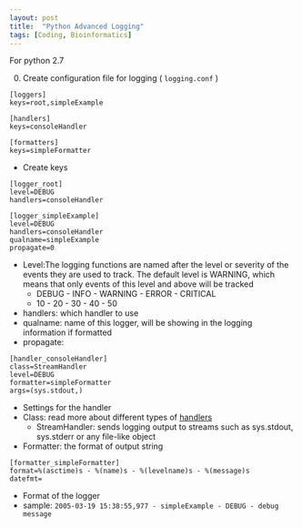 ```yaml
---
layout: post
title:  "Python Advanced Logging"
tags: [Coding, Bioinformatics]
---
```


For python 2.7

0. Create configuration file for logging ( `logging.conf` )

```
[loggers]
keys=root,simpleExample

[handlers]
keys=consoleHandler

[formatters]
keys=simpleFormatter
```

* Create keys 

```
[logger_root]
level=DEBUG
handlers=consoleHandler

[logger_simpleExample]
level=DEBUG
handlers=consoleHandler
qualname=simpleExample
propagate=0

```

* Level:The logging functions are named after 
the level or severity of the events they are 
used to track. The default level is WARNING, 
which means that only events of this level 
and above will be tracked
    * DEBUG - INFO - WARNING - ERROR - CRITICAL
    * 10 - 20 - 30 - 40 - 50
* handlers: which handler to use
* qualname: name of this logger, will be showing in the logging 
information if formatted
* propagate: 


```
[handler_consoleHandler]
class=StreamHandler
level=DEBUG
formatter=simpleFormatter
args=(sys.stdout,)
```

* Settings for the handler
* Class: read more about different types of [handlers](https://docs.python.org/2/howto/logging.html#useful-handlers)
    * StreamHandler: sends logging output to streams 
    such as sys.stdout, sys.stderr or any file-like object
* Formatter: the format of output string

```
[formatter_simpleFormatter]
format=%(asctime)s - %(name)s - %(levelname)s - %(message)s
datefmt=
```
* Format of the logger
* sample: 
``2005-03-19 15:38:55,977 - simpleExample - DEBUG - debug message``